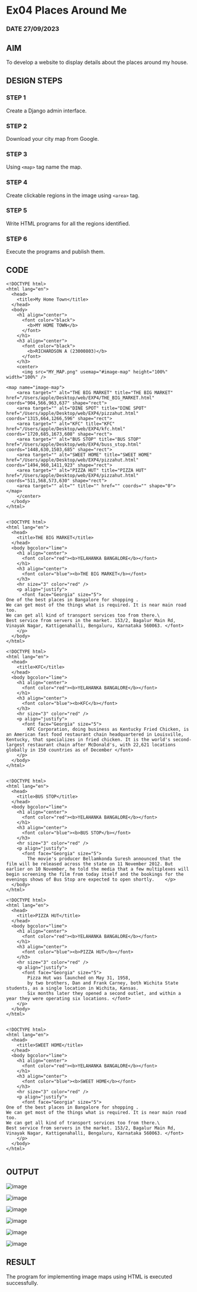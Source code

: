 # Ex04 Places Around Me
### DATE 27/09/2023
## AIM
To develop a website to display details about the places around my house.

## DESIGN STEPS

### STEP 1
Create a Django admin interface.

### STEP 2
Download your city map from Google.

### STEP 3
Using ```<map>``` tag name the map.

### STEP 4
Create clickable regions in the image using ```<area>``` tag.

### STEP 5
Write HTML programs for all the regions identified.

### STEP 6
Execute the programs and publish them.

## CODE
```
<!DOCTYPE html>
<html lang="en">
  <head>
    <title>My Home Town</title>
  </head>
  <body>
    <h1 align="center">
      <font color="black">
        <b>MY HOME TOWN</b>
      </font>
    </h1>
    <h3 align="center">
      <font color="black">
        <b>RICHARDSON A (23000803)</b>
      </font>
    </h3>
    <center>
      <img src="MY_MAP.png" usemap="#image-map" height="100%" width="100%" />

<map name="image-map">
    <area target="" alt="THE BIG MARKET" title="THE BIG MARKET" href="/Users/apple/Desktop/web/EXP4/THE_BIG_MARKET.html" coords="904,566,963,637" shape="rect">
    <area target="" alt="DINE SPOT" title="DINE SPOT" href="/Users/apple/Desktop/web/EXP4/pizzahut.html" coords="1315,664,1266,596" shape="rect">
    <area target="" alt="KFC" title="KFC" href="/Users/apple/Desktop/web/EXP4/kfc.html" coords="1720,685,1673,608" shape="rect">
    <area target="" alt="BUS STOP" title="BUS STOP" href="/Users/apple/Desktop/web/EXP4/buss_stop.html" coords="1448,630,1503,685" shape="rect">
    <area target="" alt="SWEET HOME" title="SWEET HOME" href="/Users/apple/Desktop/web/EXP4/pizzahut.html" coords="1494,960,1411,923" shape="rect">
    <area target="" alt="PIZZA HUT" title="PIZZA HUT" href="/Users/apple/Desktop/web/EXP4/pizzahut.html" coords="511,568,573,630" shape="rect">
    <area target="" alt="" title="" href="" coords="" shape="0">
</map>
    </center>
  </body>
</html>


<!DOCTYPE html>
<html lang="en">
  <head>
    <title>THE BIG MARKET</title>
  </head>
  <body bgcolor="lime">
    <h1 align="center">
      <font color="red"><b>YELAHANKA BANGALORE</b></font>
    </h1>
    <h3 align="center">
      <font color="blue"><b>THE BIG MARKET</b></font>
    </h3>
    <hr size="3" color="red" />
    <p align="justify">
      <font face="Georgia" size="5">
One of the best places in Bangalore for shopping .
We can get most of the things what is required. It is near main road too.
We can get all kind of transport services too from there.\
Best service from servers in the market. 153/2, Bagalur Main Rd, Vinayak Nagar, Kattigenahalli, Bengaluru, Karnataka 560063. </font>
    </p>
  </body>
</html>

<!DOCTYPE html>
<html lang="en">
  <head>
    <title>KFC</title>
  </head>
  <body bgcolor="lime">
    <h1 align="center">
      <font color="red"><b>YELAHANKA BANGALORE</b></font>
    </h1>
    <h3 align="center">
      <font color="blue"><b>KFC</b></font>
    </h3>
    <hr size="3" color="red" />
    <p align="justify">
      <font face="Georgia" size="5">
        KFC Corporation, doing business as Kentucky Fried Chicken, is an American fast food restaurant chain headquartered in Louisville, Kentucky, that specializes in fried chicken. It is the world's second-largest restaurant chain after McDonald's, with 22,621 locations globally in 150 countries as of December </font>
    </p>
  </body>
</html>


<!DOCTYPE html>
<html lang="en">
  <head>
    <title>BUS STOP</title>
  </head>
  <body bgcolor="lime">
    <h1 align="center">
      <font color="red"><b>YELAHANKA BANGALORE</b></font>
    </h1>
    <h3 align="center">
      <font color="blue"><b>BUS STOP</b></font>
    </h3>
    <hr size="3" color="red" />
    <p align="justify">
      <font face="Georgia" size="5">
        The movie's producer Bellamkonda Suresh announced that the film will be released across the state on 11 November 2012. But earlier on 10 November, he told the media that a few multiplexes will begin screening the film from today itself and the bookings for the evenings shows of Bus Stop are expected to open shortly.    </p>
  </body>
</html>

<!DOCTYPE html>
<html lang="en">
  <head>
    <title>PIZZA HUT</title>
  </head>
  <body bgcolor="lime">
    <h1 align="center">
      <font color="red"><b>YELAHANKA BANGALORE</b></font>
    </h1>
    <h3 align="center">
      <font color="blue"><b>PIZZA HUT</b></font>
    </h3>
    <hr size="3" color="red" />
    <p align="justify">
      <font face="Georgia" size="5">
        Pizza Hut was launched on May 31, 1958,
        by two brothers, Dan and Frank Carney, both Wichita State students, as a single location in Wichita, Kansas.
        Six months later they opened a second outlet, and within a year they were operating six locations. </font>
    </p>
  </body>
</html>


<!DOCTYPE html>
<html lang="en">
  <head>
    <title>SWEET HOME</title>
  </head>
  <body bgcolor="lime">
    <h1 align="center">
      <font color="red"><b>YELAHANKA BANGALORE</b></font>
    </h1>
    <h3 align="center">
      <font color="blue"><b>SWEET HOME</b></font>
    </h3>
    <hr size="3" color="red" />
    <p align="justify">
      <font face="Georgia" size="5">
One of the best places in Bangalore for shopping .
We can get most of the things what is required. It is near main road too.
We can get all kind of transport services too from there.\
Best service from servers in the market. 153/2, Bagalur Main Rd, Vinayak Nagar, Kattigenahalli, Bengaluru, Karnataka 560063. </font>
    </p>
  </body>
</html>


```


## OUTPUT

![image](https://github.com/Richard01072002/NearMe/assets/141472248/fa0d0e69-bdc0-4ebf-8f33-b9e044b7b2de)

![image](https://github.com/Richard01072002/NearMe/assets/141472248/e376c156-f9b3-4697-bd40-d569ebf18de6)

![image](https://github.com/Richard01072002/NearMe/assets/141472248/e1871123-c2c4-43ea-b962-0e2def8a47eb)

![image](https://github.com/Richard01072002/NearMe/assets/141472248/9de43ec9-f172-4423-a45e-7726a5eee280)

![image](https://github.com/Richard01072002/NearMe/assets/141472248/ea94c57c-5b45-47eb-a46d-c032aac51d5c)

![image](https://github.com/Richard01072002/NearMe/assets/141472248/89d9cd42-2922-4b98-9bec-9b069206047a)

## RESULT
The program for implementing image maps using HTML is executed successfully.
